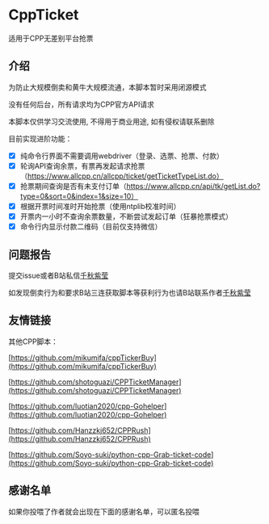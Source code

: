 # CppTicket

适用于CPP无差别平台抢票

## 介绍

为防止大规模倒卖和黄牛大规模流通，本脚本暂时采用闭源模式

没有任何后台，所有请求均为CPP官方API请求

本脚本仅供学习交流使用, 不得用于商业用途, 如有侵权请联系删除

目前实现进阶功能：

- [x] 纯命令行界面不需要调用webdriver（登录、选票、抢票、付款）
- [x] 轮询API查询余票，有票再发起请求抢票（https://www.allcpp.cn/allcpp/ticket/getTicketTypeList.do）
- [x] 抢票期间查询是否有未支付订单（https://www.allcpp.cn/api/tk/getList.do?type=0&sort=0&index=1&size=10）
- [x] 根据开票时间准时开始抢票（使用ntplib校准时间）
- [x] 开票内一小时不查询余票数量，不断尝试发起订单（狂暴抢票模式）
- [x] 命令行内显示付款二维码（目前仅支持微信）

## 问题报告

提交issue或者B站私信[千秋紫莹](https://space.bilibili.com/351708822)

如发现倒卖行为和要求B站三连获取脚本等获利行为也请B站联系作者[千秋紫莹](https://space.bilibili.com/351708822)

## 友情链接

其他CPP脚本：

[https://github.com/mikumifa/cppTickerBuy](https://github.com/mikumifa/cppTickerBuy)

[https://github.com/shotoguazi/CPPTicketManager](https://github.com/shotoguazi/CPPTicketManager)

[https://github.com/luotian2020/cpp-Gohelper](https://github.com/luotian2020/cpp-Gohelper)

[https://github.com/Hanzzkj652/CPPRush](https://github.com/Hanzzkj652/CPPRush)

[https://github.com/Soyo-suki/python-cpp-Grab-ticket-code](https://github.com/Soyo-suki/python-cpp-Grab-ticket-code)

## 感谢名单

如果你投喂了作者就会出现在下面的感谢名单，可以匿名投喂
